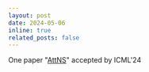 ```yaml
---
layout: post
date: 2024-05-06
inline: true
related_posts: false
---
```


One paper "[AttNS](https://arxiv.org/pdf/2302.10184)" accepted by ICML'24

